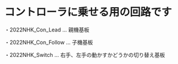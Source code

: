 # コントローラに乗せる用の回路です

・2022NHK_Con_Lead ... 親機基板

・2022NHK_Con_Follow ... 子機基板

・2022NHK_Switch ... 右手、左手の動かすかどうかの切り替え基板
